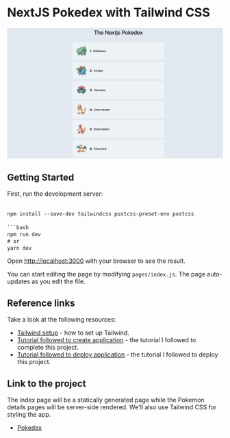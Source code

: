 # NextJS Pokedex with Tailwind CSS

![cover image](./images/cover.jpg)

## Getting Started

First, run the development server:

```must use following command 

npm install --save-dev tailwindcss postcss-preset-env postcss

```bash
npm run dev
# or
yarn dev
```

Open [http://localhost:3000](http://localhost:3000) with your browser to see the result.

You can start editing the page by modifying `pages/index.js`. The page auto-updates as you edit the file.

## Reference links

Take a look at the following resources:

-   [Tailwind setup](https://dev.to/notrab/get-up-and-running-with-tailwind-css-and-next-js-3a73) - how to set up Tailwind.
-   [Tutorial followed to create application](https://youtu.be/LMRAEUPkFXI) - the tutorial I followed to complete this project.
-   [Tutorial followed to deploy application](https://youtu.be/nolv-AJkQQ0) - the tutorial I followed to deploy this project.

## Link to the project

 The index page will be a statically generated page while the Pokemon details pages will be server-side rendered. 
 We'll also use Tailwind CSS for styling the app.
-   [Pokedex](https://nextjs-pokedex-with-tailwind-css.vercel.app/)
